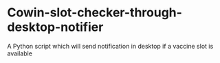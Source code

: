 # Cowin-slot-checker-through-desktop-notifier
A Python script which will send notification in desktop if a vaccine slot is available
